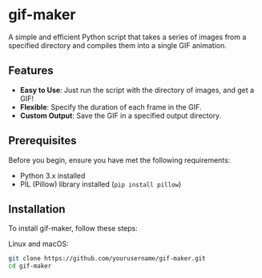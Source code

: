# gif-maker

A simple and efficient Python script that takes a series of images from a specified directory and compiles them into a single GIF animation.

## Features

- **Easy to Use**: Just run the script with the directory of images, and get a GIF!
- **Flexible**: Specify the duration of each frame in the GIF.
- **Custom Output**: Save the GIF in a specified output directory.

## Prerequisites

Before you begin, ensure you have met the following requirements:

- Python 3.x installed
- PIL (Pillow) library installed (`pip install pillow`)

## Installation

To install gif-maker, follow these steps:

Linux and macOS:

```bash
git clone https://github.com/yourusername/gif-maker.git
cd gif-maker
